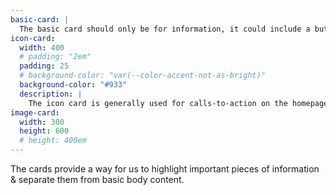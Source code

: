 ```yaml
---
basic-card: |
  The basic card should only be for information, it could include a button, but is never a link itself.
icon-card:
  width: 400
  # padding: "2em"
  padding: 25
  # background-color: "var(--color-accent-not-as-bright)"
  background-color: "#933"
  description: |
    The icon card is generally used for calls-to-action on the homepage or highlights on inside pages.
image-card:
  width: 300
  height: 600
  # height: 400em
---
```


The cards provide a way for us to highlight important pieces of information & separate them from basic body content.

